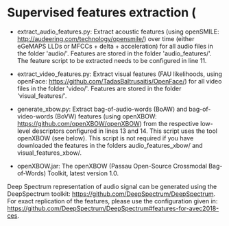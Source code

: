 # Supervised features extraction (

* extract\_audio\_features.py: Extract acoustic features (using openSMILE: http://audeering.com/technology/opensmile/) over time (either eGeMAPS LLDs or MFCCs + delta + acceleration) for all audio files in the folder 'audio/'. Features are stored in the folder 'audio_features/'. The feature script to be extracted needs to be configured in line 11.

* extract\_video\_features.py: Extract visual features (FAU likelihoods, using openFace: https://github.com/TadasBaltrusaitis/OpenFace/) for all video files in the folder 'video/'. Features are stored in the folder 'visual_features/'.

* generate\_xbow.py: Extract bag-of-audio-words (BoAW) and bag-of-video-words (BoVW) features (using openXBOW: https://github.com/openXBOW/openXBOW) from the respective low-level descriptors configured in lines 13 and 14. This script uses the tool openXBOW (see below). This script is not required if you have downloaded the features in the folders audio\_features\_xbow/ and visual\_features\_xbow/.

* openXBOW.jar: The openXBOW (Passau Open-Source Crossmodal Bag-of-Words) Toolkit, latest version 1.0.

Deep Spectrum representation of audio signal can be generated using the DeepSpectrum toolkit: https://github.com/DeepSpectrum/DeepSpectrum. For exact replication of the features, please use the configuration given in: https://github.com/DeepSpectrum/DeepSpectrum#features-for-avec2018-ces.
